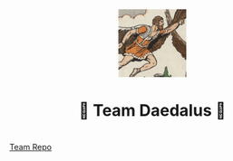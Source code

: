 <div align="center" style="display: flex-horizontal; padding-bottom: 20px;">
<img src="./Images/Daedalus.jpeg" style="width:120px">
<h1>🦉 Team Daedalus 🦉</h1>
</div>
<a href="https://github.com/NASA-SUITS-Daedalus/Daedalus_SUITS_2024">Team Repo</a>
